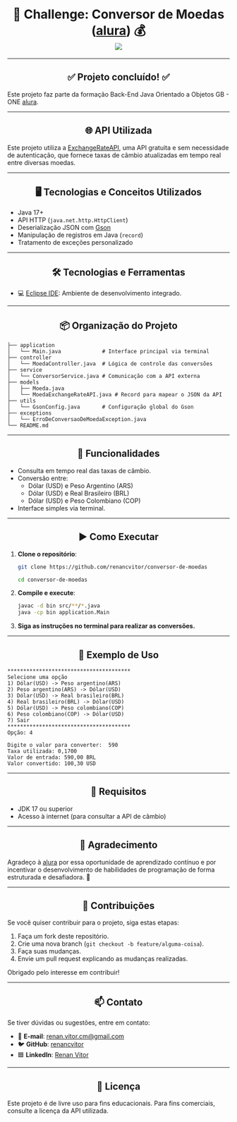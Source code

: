 <h1 align="center">💱 Challenge: Conversor de Moedas (<a href="https://www.alura.com.br">alura</a>) 💰<br>
  <img src="https://img.shields.io/badge/status-Concluído-brightgreen">
</h1>

---

<h2 align="center">✅ Projeto concluído! ✅</h2>

Este projeto faz parte da formação Back-End Java Orientado a Objetos GB - ONE [alura](https://www.alura.com.br).

---

<h2 align="center">🌐 API Utilizada</h2>

Este projeto utiliza a [ExchangeRateAPI](https://www.exchangerate-api.com/), uma API gratuita e sem necessidade de autenticação, que fornece taxas de câmbio atualizadas em tempo real entre diversas moedas.

---

<h2 align="center">🖥️ Tecnologias e Conceitos Utilizados</h2>

- Java 17+
- API HTTP (`java.net.http.HttpClient`)
- Deserialização JSON com [Gson](https://github.com/google/gson)
- Manipulação de registros em Java (`record`)
- Tratamento de exceções personalizado

---

<h2 align="center">🛠️ Tecnologias e Ferramentas</h2>

- 💻 [Eclipse IDE](https://www.eclipse.org/): Ambiente de desenvolvimento integrado.

---

<h2 align="center">📦 Organização do Projeto</h2>

```plaintext
├── application
│   └── Main.java             # Interface principal via terminal
├── controller
│   └── MoedaController.java  # Lógica de controle das conversões
├── service
│   └── ConversorService.java # Comunicação com a API externa
├── models
│   ├── Moeda.java
│   └── MoedaExchangeRateAPI.java # Record para mapear o JSON da API
├── utils
│   └── GsonConfig.java       # Configuração global do Gson
├── exceptions
│   └── ErroDeConversaoDeMoedaException.java
└── README.md
```

---

<h2 align="center">🧮 Funcionalidades</h2>

- Consulta em tempo real das taxas de câmbio.
- Conversão entre:
  - Dólar (USD) e Peso Argentino (ARS)
  - Dólar (USD) e Real Brasileiro (BRL)
  - Dólar (USD) e Peso Colombiano (COP)
- Interface simples via terminal.

---

<h2 align="center">▶️ Como Executar</h2>

1. **Clone o repositório**:
   ```bash
   git clone https://github.com/renancvitor/conversor-de-moedas
   ```
   ```bash
   cd conversor-de-moedas
   ```
3. **Compile e execute**:
   ```bash
   javac -d bin src/**/*.java
   java -cp bin application.Main
   ```
5. **Siga as instruções no terminal para realizar as conversões.**

---

<h2 align="center">📌 Exemplo de Uso</h2>

```text
***************************************
Selecione uma opção
1) Dólar(USD) -> Peso argentino(ARS)
2) Peso argentino(ARS) -> Dólar(USD)
3) Dólar(USD) -> Real brasileiro(BRL)
4) Real brasileiro(BRL) -> Dólar(USD)
5) Dólar(USD) -> Peso colombiano(COP)
6) Peso colombiano(COP) -> Dólar(USD)
7) Sair
***************************************
Opção: 4

Digite o valor para converter:  590
Taxa utilizada: 0,1700
Valor de entrada: 590,00 BRL
Valor convertido: 100,30 USD
```
---

<h2 align="center">🔧 Requisitos</h2>

- JDK 17 ou superior
- Acesso à internet (para consultar a API de câmbio)

---

<h2 align="center">📢 Agradecimento</h2>

Agradeço à [alura](https://www.alura.com.br) por essa oportunidade de aprendizado contínuo e por incentivar o desenvolvimento de habilidades de programação de forma estruturada e desafiadora. 🚀

---

<h2 align="center">🤝 Contribuições</h2>

Se você quiser contribuir para o projeto, siga estas etapas:

1. Faça um fork deste repositório.
2. Crie uma nova branch (`git checkout -b feature/alguma-coisa`).
3. Faça suas mudanças.
4. Envie um pull request explicando as mudanças realizadas.

Obrigado pelo interesse em contribuir!

---

<h2 align="center">📫 Contato</h2>

Se tiver dúvidas ou sugestões, entre em contato:

- 📧 **E-mail**: [renan.vitor.cm@gmail.com](mailto:renan.vitor.cm@gmail.com)
- 🐦 **GitHub**: [renancvitor](https://github.com/renancvitor)
- 🟦 **LinkedIn**: [Renan Vitor](https://www.linkedin.com/in/renan-vitor-developer/)

---

<h2 align="center">📄 Licença</h2>

Este projeto é de livre uso para fins educacionais. Para fins comerciais, consulte a licença da API utilizada.
